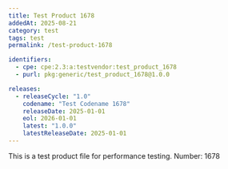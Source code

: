 ```yaml
---
title: Test Product 1678
addedAt: 2025-08-21
category: test
tags: test
permalink: /test-product-1678

identifiers:
  - cpe: cpe:2.3:a:testvendor:test_product_1678
  - purl: pkg:generic/test_product_1678@1.0.0

releases:
  - releaseCycle: "1.0"
    codename: "Test Codename 1678"
    releaseDate: 2025-01-01
    eol: 2026-01-01
    latest: "1.0.0"
    latestReleaseDate: 2025-01-01
---
```


This is a test product file for performance testing. Number: 1678
